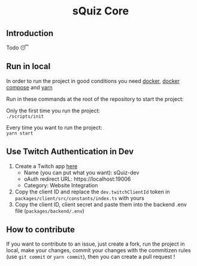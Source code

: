 # <div align="center"><p>sQuiz Core</p></div>

## Introduction

Todo 😴

## Run in local

In order to run the project in good conditions you need [docker](https://docs.docker.com/get-docker/), [docker compose](https://docs.docker.com/compose/install/) and [yarn](https://classic.yarnpkg.com/fr/)

Run in these commands at the root of the repository to start the project:

Only the first time you run the project:  
`./scripts/init`

Every time you want to run the project:  
`yarn start`

## Use Twitch Authentication in Dev

1. Create a Twitch app [here](https://dev.twitch.tv/console/apps/create)
   - Name (you can put what you want): sQuiz-dev
   - oAuth redirect URL: https://localhost:19006
   - Category: Website Integration
1. Copy the client ID and replace the `dev.twitchClientId` token in `packages/client/src/constants/index.ts` with yours
1. Copy the client ID, client secret and paste them into the backend .env file (`packages/backend/.env`)

## How to contribute

If you want to contribute to an issue, just create a fork, run the project in local, make your changes, commit your changes with the commitizen rules (use `git commit` or `yarn commit`), then you can create a pull request !
